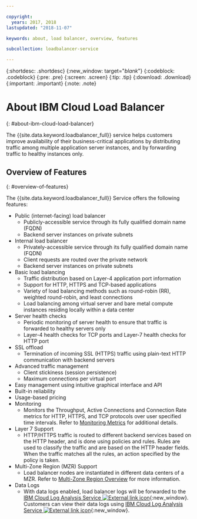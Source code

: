 ```yaml
---

copyright:
  years: 2017, 2018
lastupdated: "2018-11-07"

keywords: about, load balancer, overview, features

subcollection: loadbalancer-service

---
```


{:shortdesc: .shortdesc}
{:new_window: target="_blank_"}
{:codeblock: .codeblock}
{:pre: .pre}
{:screen: .screen}
{:tip: .tip}
{:download: .download}
{:important: .important}
{:note: .note}

# About IBM Cloud Load Balancer
{: #about-ibm-cloud-load-balancer}

The {{site.data.keyword.loadbalancer_full}} service helps customers improve availability of their business-critical applications by distributing traffic among multiple application server instances, and by forwarding traffic to healthy instances only.

## Overview of Features
{: #overview-of-features}

The {{site.data.keyword.loadbalancer_full}} Service offers the following features:

* Public (internet-facing) load balancer
	* Publicly-accessible service through its fully qualified domain name (FQDN)
	* Backend server instances on private subnets
* Internal load balancer
	* Privately-accessible service through its fully qualified domain name (FQDN)
	* Client requests are routed over the private network
	* Backend server instances on private subnets
* Basic load balancing
	* Traffic distribution based on Layer-4 application port information
	* Support for HTTP, HTTPS and TCP-based applications
	* Variety of load balancing methods such as round-robin (RR), weighted round-robin, and least connections
	* Load balancing among virtual server and bare metal compute instances residing locally within a data center
* Server health checks
	* Periodic monitoring of server health to ensure that traffic is forwarded to healthy servers only
	* Layer-4 health checks for TCP ports and Layer-7 health checks for HTTP port
* SSL offload
	* Termination of incoming SSL (HTTPS) traffic using plain-text HTTP communication with backend servers
* Advanced traffic management
	* Client stickiness (session persistence)
	* Maximum connections per virtual port
* Easy management using intuitive graphical interface and API
* Built-in reliability
* Usage-based pricing
* Monitoring
    * Monitors the Throughput, Active Connections and Connection Rate metrics for HTTP, HTTPS, and TCP protocols over user specified time intervals. Refer to [Monitoring Metrics](/docs/loadbalancer-service?topic=loadbalancer-service-monitoring-metrics-with-ibm-cloud-load-balancer) for additional details.
* Layer 7 Support
    * HTTP/HTTPS traffic is routed to different backend services based on the HTTP header, and is done using policies and rules. Rules are used to classify the traffic and are based on the HTTP header fields. When the traffic matches all the rules, an action specified by the policy is taken.
* Multi-Zone Region (MZR) Support
    * Load balancer nodes are instantiated in different data centers of a MZR. Refer to [Multi-Zone Region Overview](/docs/loadbalancer-service?topic=loadbalancer-service-multi-zone-region-mzr-overview) for more information.
* Data Logs
    * With data logs enabled, load balancer logs will be forwarded to the [IBM Cloud Log Analysis Service ![External link icon](../../icons/launch-glyph.svg "External link icon")](https://console.bluemix.net/catalog/services/log-analysis){:new_window}. Customers can view their data logs using [IBM Cloud Log Analysis Service ![External link icon](../../icons/launch-glyph.svg "External link icon")](https://console.bluemix.net/catalog/services/log-analysis){:new_window}.
